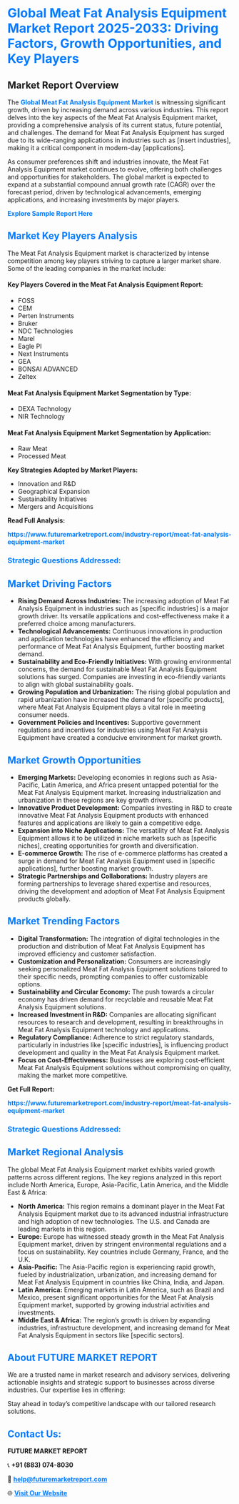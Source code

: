 <h1 style="color: #007BFF;">Global Meat Fat Analysis Equipment Market Report 2025-2033: Driving Factors, Growth Opportunities, and Key Players</h1>

<section id="overview">
<h2>Market Report Overview</h2>
<p>The <a href="https://www.futuremarketreport.com/industry-report/meat-fat-analysis-equipment-market" style="color: #007BFF; text-decoration: none;"><strong>Global Meat Fat Analysis Equipment Market</strong></a> is witnessing significant growth, driven by increasing demand across various industries. This report delves into the key aspects of the Meat Fat Analysis Equipment market, providing a comprehensive analysis of its current status, future potential, and challenges. The demand for Meat Fat Analysis Equipment has surged due to its wide-ranging applications in industries such as [insert industries], making it a critical component in modern-day [applications].</p>
<p>As consumer preferences shift and industries innovate, the Meat Fat Analysis Equipment market continues to evolve, offering both challenges and opportunities for stakeholders. The global market is expected to expand at a substantial compound annual growth rate (CAGR) over the forecast period, driven by technological advancements, emerging applications, and increasing investments by major players.</p>
</section>

<section id="overview">
<p><a href="https://www.futuremarketreport.com/request-sample/reportId=42483" style="color: #007BFF; text-decoration: none;"><strong>Explore Sample Report Here</strong></a></p>
</section>

<section id="key-players">
<h2 style="color: #007BFF;">Market Key Players Analysis</h2>
<p>The Meat Fat Analysis Equipment market is characterized by intense competition among key players striving to capture a larger market share. Some of the leading companies in the market include:</p>
<h4>Key Players Covered in the Meat Fat Analysis Equipment Report:</h4>
<ul><li>FOSS</li><li>CEM</li><li>Perten Instruments</li><li>Bruker</li><li>NDC Technologies</li><li>Marel</li><li>Eagle PI</li><li>Next Instruments</li><li>GEA</li><li>BONSAI ADVANCED</li><li>Zeltex</li></ul>
<h4>Meat Fat Analysis Equipment Market Segmentation by Type:</h4>
<ul><li>DEXA Technology</li><li>NIR Technology</li></ul>

<h4>Meat Fat Analysis Equipment Market Segmentation by Application:</h4>
<ul><li>Raw Meat</li><li>Processed Meat</li></ul>
<p><strong>Key Strategies Adopted by Market Players:</strong></p>
<ul>
<li>Innovation and R&D</li>
<li>Geographical Expansion</li>
<li>Sustainability Initiatives</li>
<li>Mergers and Acquisitions</li>
</ul>
</section>

<section>
<p><strong>Read Full Analysis: </strong></p><a href="https://www.futuremarketreport.com/industry-report/meat-fat-analysis-equipment-market" style="color: #007BFF; text-decoration: none;"><strong>https://www.futuremarketreport.com/industry-report/meat-fat-analysis-equipment-market</strong></a>
<h3 style="color: #007BFF;">Strategic Questions Addressed:</h3>
</section>

<section id="driving-factors">
<h2 style="color: #007BFF;">Market Driving Factors</h2>
<ul>
<li><strong>Rising Demand Across Industries:</strong> The increasing adoption of Meat Fat Analysis Equipment in industries such as [specific industries] is a major growth driver. Its versatile applications and cost-effectiveness make it a preferred choice among manufacturers.</li>
<li><strong>Technological Advancements:</strong> Continuous innovations in production and application technologies have enhanced the efficiency and performance of Meat Fat Analysis Equipment, further boosting market demand.</li>
<li><strong>Sustainability and Eco-Friendly Initiatives:</strong> With growing environmental concerns, the demand for sustainable Meat Fat Analysis Equipment solutions has surged. Companies are investing in eco-friendly variants to align with global sustainability goals.</li>
<li><strong>Growing Population and Urbanization:</strong> The rising global population and rapid urbanization have increased the demand for [specific products], where Meat Fat Analysis Equipment plays a vital role in meeting consumer needs.</li>
<li><strong>Government Policies and Incentives:</strong> Supportive government regulations and incentives for industries using Meat Fat Analysis Equipment have created a conducive environment for market growth.</li>
</ul>
</section>

<section id="growth-opportunities">
<h2 style="color: #007BFF;">Market Growth Opportunities</h2>
<ul>
<li><strong>Emerging Markets:</strong> Developing economies in regions such as Asia-Pacific, Latin America, and Africa present untapped potential for the Meat Fat Analysis Equipment market. Increasing industrialization and urbanization in these regions are key growth drivers.</li>
<li><strong>Innovative Product Development:</strong> Companies investing in R&D to create innovative Meat Fat Analysis Equipment products with enhanced features and applications are likely to gain a competitive edge.</li>
<li><strong>Expansion into Niche Applications:</strong> The versatility of Meat Fat Analysis Equipment allows it to be utilized in niche markets such as [specific niches], creating opportunities for growth and diversification.</li>
<li><strong>E-commerce Growth:</strong> The rise of e-commerce platforms has created a surge in demand for Meat Fat Analysis Equipment used in [specific applications], further boosting market growth.</li>
<li><strong>Strategic Partnerships and Collaborations:</strong> Industry players are forming partnerships to leverage shared expertise and resources, driving the development and adoption of Meat Fat Analysis Equipment products globally.</li>
</ul>
</section>

<section id="trending-factors">
<h2 style="color: #007BFF;">Market Trending Factors</h2>
<ul>
<li><strong>Digital Transformation:</strong> The integration of digital technologies in the production and distribution of Meat Fat Analysis Equipment has improved efficiency and customer satisfaction.</li>
<li><strong>Customization and Personalization:</strong> Consumers are increasingly seeking personalized Meat Fat Analysis Equipment solutions tailored to their specific needs, prompting companies to offer customizable options.</li>
<li><strong>Sustainability and Circular Economy:</strong> The push towards a circular economy has driven demand for recyclable and reusable Meat Fat Analysis Equipment solutions.</li>
<li><strong>Increased Investment in R&D:</strong> Companies are allocating significant resources to research and development, resulting in breakthroughs in Meat Fat Analysis Equipment technology and applications.</li>
<li><strong>Regulatory Compliance:</strong> Adherence to strict regulatory standards, particularly in industries like [specific industries], is influencing product development and quality in the Meat Fat Analysis Equipment market.</li>
<li><strong>Focus on Cost-Effectiveness:</strong> Businesses are exploring cost-efficient Meat Fat Analysis Equipment solutions without compromising on quality, making the market more competitive.</li>
</ul>
</section>

<section>
<p><strong>Get Full Report: </strong></p><a href="https://www.futuremarketreport.com/industry-report/meat-fat-analysis-equipment-market" style="color: #007BFF; text-decoration: none;"><strong>https://www.futuremarketreport.com/industry-report/meat-fat-analysis-equipment-market</strong></a>
<h3 style="color: #007BFF;">Strategic Questions Addressed:</h3>
</section>


<section id="regional-analysis">
<h2 style="color: #007BFF;">Market Regional Analysis</h2>
<p>The global Meat Fat Analysis Equipment market exhibits varied growth patterns across different regions. The key regions analyzed in this report include North America, Europe, Asia-Pacific, Latin America, and the Middle East & Africa:</p>
<ul>
<li><strong>North America:</strong> This region remains a dominant player in the Meat Fat Analysis Equipment market due to its advanced industrial infrastructure and high adoption of new technologies. The U.S. and Canada are leading markets in this region.</li>
<li><strong>Europe:</strong> Europe has witnessed steady growth in the Meat Fat Analysis Equipment market, driven by stringent environmental regulations and a focus on sustainability. Key countries include Germany, France, and the U.K.</li>
<li><strong>Asia-Pacific:</strong> The Asia-Pacific region is experiencing rapid growth, fueled by industrialization, urbanization, and increasing demand for Meat Fat Analysis Equipment in countries like China, India, and Japan.</li>
<li><strong>Latin America:</strong> Emerging markets in Latin America, such as Brazil and Mexico, present significant opportunities for the Meat Fat Analysis Equipment market, supported by growing industrial activities and investments.</li>
<li><strong>Middle East & Africa:</strong> The region’s growth is driven by expanding industries, infrastructure development, and increasing demand for Meat Fat Analysis Equipment in sectors like [specific sectors].</li>
</ul>
</section>

<footer>
<h2 style="color: #007BFF;">About FUTURE MARKET REPORT</h2>
<p>We are a trusted name in market research and advisory services, delivering actionable insights and strategic support to businesses across diverse industries. Our expertise lies in offering:</p>

<p>Stay ahead in today’s competitive landscape with our tailored research solutions.</p>

<h2 style="color: #007BFF;">Contact Us:</h2>
<p><strong>FUTURE MARKET REPORT</strong></p>
<p>📞 <strong>+91 (883) 074-8030</strong></p>
<p>📧 <strong><a href="mailto:help@futuremarketreport.com" style="color: #007BFF;">help@futuremarketreport.com</a></strong></p>
<p>🌐 <strong><a href="https://www.futuremarketreport.com/" style="color: #007BFF;">Visit Our Website</a></strong></p>
</footer>